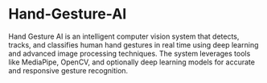 # Hand-Gesture-AI
Hand Gesture AI is an intelligent computer vision system that detects, tracks, and classifies human hand gestures in real time using deep learning and advanced image processing techniques. The system leverages tools like MediaPipe, OpenCV, and optionally deep learning models for accurate and responsive gesture recognition.
